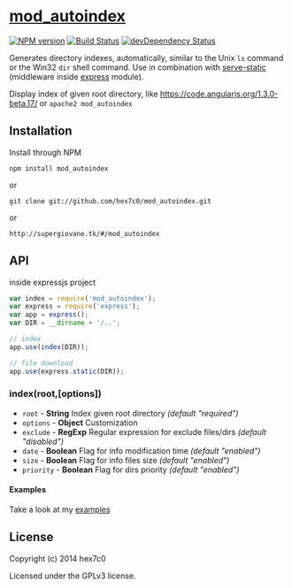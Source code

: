 # [mod_autoindex](https://github.com/hex7c0/mod_autoindex)
[![NPM version](https://badge.fury.io/js/mod_autoindex.svg)](http://badge.fury.io/js/mod_autoindex)
[![Build Status](https://travis-ci.org/hex7c0/mod_autoindex.svg?branch=master)](https://travis-ci.org/hex7c0/mod_autoindex)
[![devDependency Status](https://david-dm.org/hex7c0/mod_autoindex/dev-status.svg)](https://david-dm.org/hex7c0/mod_autoindex#info=devDependencies)

Generates directory indexes, automatically, similar to the Unix `ls` command or the Win32 `dir` shell command.
Use in combination with [serve-static](https://github.com/expressjs/serve-static) (middleware inside [express](https://github.com/strongloop/express) module).

Display index of given root directory, like https://code.angularjs.org/1.3.0-beta.17/ or `apache2 mod_autoindex`

## Installation

Install through NPM

```
npm install mod_autoindex
```
or
```
git clone git://github.com/hex7c0/mod_autoindex.git
```
or
```
http://supergiovane.tk/#/mod_autoindex
```

## API

inside expressjs project
```js
var index = require('mod_autoindex');
var express = require('express');
var app = express();
var DIR = __dirname + '/..';

// index
app.use(index(DIR));

// file download
app.use(express.static(DIR));
```

### index(root,[options])

 - `root` - **String** Index given root directory *(default "required")*
 - `options` - **Object** Customization
  - `exclude` - **RegExp** Regular expression for exclude files/dirs *(default "disabled")*
  - `date` - **Boolean** Flag for info modification time *(default "enabled")*
  - `size` - **Boolean** Flag for info files size *(default "enabled")*
  - `priority` - **Boolean** Flag for dirs priority *(default "enabled")*

#### Examples

Take a look at my [examples](https://github.com/hex7c0/mod_autoindex/tree/master/examples)

## License
Copyright (c) 2014 hex7c0

Licensed under the GPLv3 license.
